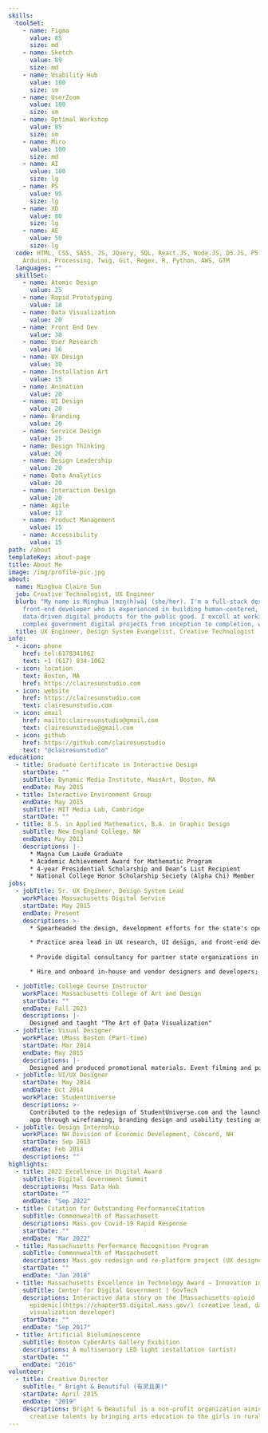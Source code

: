 ```yaml
---
skills:
  toolSet:
    - name: Figma
      value: 85
      size: md
    - name: Sketch
      value: 89
      size: md
    - name: Usability Hub
      value: 100
      size: sm
    - name: UserZoom
      value: 100
      size: sm
    - name: Optimal Workshop
      value: 85
      size: sm
    - name: Miro
      value: 100
      size: md
    - name: AI
      value: 100
      size: lg
    - name: PS
      value: 95
      size: lg
    - name: XD
      value: 80
      size: lg
    - name: AE
      value: 50
      size: lg
  code: HTML, CSS, SASS, JS, JQuery, SQL, React.JS, Node.JS, D3.JS, P5.JS,
    Arduino, Processing, Twig, Git, Regex, R, Python, AWS, GTM
  languages: ""
  skillSet:
    - name: Atomic Design
      value: 25
    - name: Rapid Prototyping
      value: 18
    - name: Data Visualization
      value: 20
    - name: Front End Dev
      value: 30
    - name: User Research
      value: 16
    - name: UX Design
      value: 30
    - name: Installation Art
      value: 15
    - name: Animation
      value: 20
    - name: UI Design
      value: 20
    - name: Branding
      value: 20
    - name: Service Design
      value: 25
    - name: Design Thinking
      value: 20
    - name: Design Leadership
      value: 20
    - name: Data Analytics
      value: 20
    - name: Interaction Design
      value: 20
    - name: Agile
      value: 13
    - name: Product Management
      value: 15
    - name: Accessibility
      value: 15
path: /about
templateKey: about-page
title: About Me
image: /img/profile-pic.jpg
about:
  name: Minghua Claire Sun
  job: Creative Technologist, UX Engineer
  blurb: "My name is Minghua |mɪŋ(h)wä| (she/her). I'm a full-stack designer and
    front-end developer who is experienced in building human-centered,
    data-driven digital products for the public good. I excell at working cross-functionally, have led many
    complex government digital projects from inception to completion, with passion in civic design and designing for equity. My expertise in design, user research and technical know-how has enabled my speciaties in designing for scale, designing for accessibility, data visualization and product management. "
  title: UX Engineer, Design System Evangelist, Creative Technologist
info:
  - icon: phone
    href: tel:6178341062
    text: +1 (617) 834-1062
  - icon: location
    text: Boston, MA
    href: https://clairesunstudio.com
  - icon: website
    href: https://clairesunstudio.com
    text: clairesunstudio.com
  - icon: email
    href: mailto:clairesunstudio@gmail.com
    text: clairesunstudio@gmail.com
  - icon: github
    href: https://github.com/clairesunstudio
    text: "@clairesunstudio"
education:
  - title: Graduate Certificate in Interactive Design
    startDate: ""
    subTitle: Dynamic Media Institute, MassArt, Boston, MA
    endDate: May 2015
  - title: Interactive Environment Group
    endDate: May 2015
    subTitle: MIT Media Lab, Cambridge
    startDate: ""
  - title: B.S. in Applied Mathematics, B.A. in Graphic Design
    subTitle: New England College, NH
    endDate: May 2013
    descriptions: |-
      * Magna Cum Laude Graduate
      * Academic Achievement Award for Mathematic Program
      * 4-year Presidential Scholarship and Dean’s List Recipient
      * National College Honor Scholarship Society (Alpha Chi) Member
jobs:
  - jobTitle: Sr. UX Engineer, Design System Lead
    workPlace: Massachusetts Digital Service
    startDate: May 2015
    endDate: Present
    descriptions: >-
      * Spearheaded the design, development efforts for the state's open-source design system and component libraries. 

      * Practice area lead in UX research, UI design, and front-end development for Mass.gov and other Digital Service products. Uphold design-to-development workflow through design reviews, code reviews and product releases.
            
      * Provide digital consultancy for partner state organizations in service design, application design, user journey mapping and technical solutions.

      * Hire and onboard in-house and vendor designers and developers; mentor junior designers and interns. 

  - jobTitle: College Course Instructor
    workPlace: Massachusetts College of Art and Design
    startDate: ""
    endDate: Fall 2023
    descriptions: |-
      Designed and taught "The Art of Data Visualization"
  - jobTitle: Visual Designer
    workPlace: UMass Boston (Part-time)
    startDate: Mar 2014
    endDate: May 2015
    descriptions: |-
      Designed and produced promotional materials. Event filming and post production.
  - jobTitle: UI/UX Designer
    startDate: May 2014
    endDate: Oct 2014
    workPlace: StudentUniverse
    descriptions: >-
      Contributed to the redesign of StudentUniverse.com and the launch of an enterprise mobile
      app through wireframing, branding design and usability testing and iterations.
  - jobTitle: Design Internship
    workPlace: NH Division of Economic Development, Concord, NH
    startDate: Sep 2013
    endDate: Feb 2014
    descriptions: ""
highlights:
  - title: 2022 Excellence in Digital Award
    subTitle: Digital Government Summit
    descriptions: Mass Data Hub
    startDate: ""
    endDate: "Sep 2022"
  - title: Citation for Outstanding PerformanceCitation
    subTitle: Commonwealth of Massachusett
    descriptions: Mass.gov Covid-19 Rapid Response
    startDate: ""
    endDate: "Mar 2022"
  - title: Massachusetts Performance Recognition Program
    subTitle: Commonwealth of Massachusett
    descriptions: Mass.gov redesign and re-platform project (UX designer and developer)
    startDate: ""
    endDate: "Jan 2018"
  - title: Massachusetts Excellence in Technology Award – Innovation in Data Science
    subTitle: Center for Digital Government | GovTech
    descriptions: Interactive data story on the [Massachusetts opioid
      epidemic](https://chapter55.digital.mass.gov/) (creative lead, data
      visualization developer)
    startDate: ""
    endDate: "Sep 2017"
  - title: Artificial Bioluminescence
    subTitle: Boston CyberArts Gallery Exibition
    descriptions: A multisensory LED light installation (artist)
    startDate: ""
    endDate: "2016"
volunteer:
  - title: Creative Director
    subTitle: " Bright & Beautiful (有灵且美)"
    startDate: April 2015
    endDate: "2019"
    descriptions: Bright & Beautiful is a non-profit organization aiming to inspire
      creative talents by bringing arts education to the girls in rural China.
---
```

